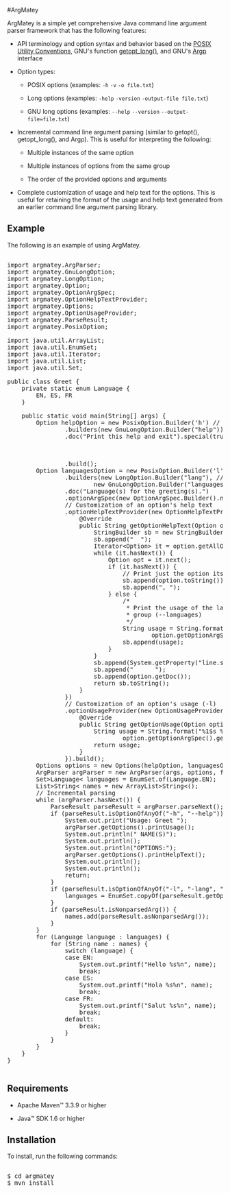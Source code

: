 #ArgMatey

ArgMatey is a simple yet comprehensive Java command line argument parser framework that has the following features:

- API terminology and option syntax and behavior based on the [POSIX Utility Conventions](http://pubs.opengroup.org/onlinepubs/9699919799/basedefs/V1_chap12.html), GNU's function [getopt_long()](http://www.gnu.org/software/libc/manual/html_node/Getopt-Long-Options.html#Getopt-Long-Options), and GNU's [Argp](http://www.gnu.org/software/libc/manual/html_node/Argp.html#Argp) interface
 
- Option types:
 
  - POSIX options (examples: `-h` `-v` `-o file.txt`)
    
  - Long options (examples: `-help` `-version` `-output-file file.txt`)
    
  - GNU long options (examples: `--help` `--version` `--output-file=file.txt`)
     
- Incremental command line argument parsing (similar to getopt(), getopt_long(), and Argp). This is useful for interpreting the following:

  - Multiple instances of the same option
  
  - Multiple instances of options from the same group
  
  - The order of the provided options and arguments 
 
- Complete customization of usage and help text for the options. This is useful for retaining the format of the usage and help text generated from an earlier command line argument parsing library.

## Example

The following is an example of using ArgMatey. 

<pre>

import argmatey.ArgParser;
import argmatey.GnuLongOption;
import argmatey.LongOption;
import argmatey.Option;
import argmatey.OptionArgSpec;
import argmatey.OptionHelpTextProvider;
import argmatey.Options;
import argmatey.OptionUsageProvider;
import argmatey.ParseResult;
import argmatey.PosixOption;

import java.util.ArrayList;
import java.util.EnumSet;
import java.util.Iterator;
import java.util.List;
import java.util.Set;

public class Greet {
	private static enum Language {
		EN, ES, FR
	}

	public static void main(String[] args) {
		Option helpOption = new PosixOption.Builder('h') // POSIX option
				.builders(new GnuLongOption.Builder("help")) // GNU long option
				.doc("Print this help and exit").special(true) // Does not
																// appear in the
																// usage of the
																// options
				.build();
		Option languagesOption = new PosixOption.Builder('l')
				.builders(new LongOption.Builder("lang"), // Long option
						new GnuLongOption.Builder("languages"))
				.doc("Language(s) for the greeting(s).")
				.optionArgSpec(new OptionArgSpec.Builder().name("LANGUAGE").separator(",").type(Language.class).build())
				// Customization of an option's help text
				.optionHelpTextProvider(new OptionHelpTextProvider() {
					@Override
					public String getOptionHelpText(Option option) {
						StringBuilder sb = new StringBuilder();
						sb.append("  ");
						Iterator&lt;Option&gt; it = option.getAllOptions().iterator();
						while (it.hasNext()) {
							Option opt = it.next();
							if (it.hasNext()) {
								// Print just the option itself
								sb.append(option.toString());
								sb.append(", ");
							} else {
								/*
								 * Print the usage of the last option of the
								 * group (--languages)
								 */
								String usage = String.format("%1$s=%2$s1[%3$s%2$s2]...", option,
										option.getOptionArgSpec().getName(), option.getOptionArgSpec().getSeparator());
								sb.append(usage);
							}
						}
						sb.append(System.getProperty("line.separator"));
						sb.append("      ");
						sb.append(option.getDoc());
						return sb.toString();
					}
				})
				// Customization of an option's usage (-l)
				.optionUsageProvider(new OptionUsageProvider() {
					@Override
					public String getOptionUsage(Option option) {
						String usage = String.format("%1$s %2$s1[%3$s%2$s2]...", option,
								option.getOptionArgSpec().getName(), option.getOptionArgSpec().getSeparator());
						return usage;
					}
				}).build();
		Options options = new Options(helpOption, languagesOption);
		ArgParser argParser = new ArgParser(args, options, false);
		Set&gt;Language&lt; languages = EnumSet.of(Language.EN);
		List&gt;String&lt; names = new ArrayList&gt;String&lt;();
		// Incremental parsing
		while (argParser.hasNext()) {
			ParseResult parseResult = argParser.parseNext();
			if (parseResult.isOptionOfAnyOf("-h", "--help")) {
				System.out.print("Usage: Greet ");
				argParser.getOptions().printUsage();
				System.out.println(" NAME(S)");
				System.out.println();
				System.out.println("OPTIONS:");
				argParser.getOptions().printHelpText();
				System.out.println();
				System.out.println();
				return;
			}
			if (parseResult.isOptionOfAnyOf("-l", "-lang", "--languages")) {
				languages = EnumSet.copyOf(parseResult.getOptionArg().asTypeValues(Language.class));
			}
			if (parseResult.isNonparsedArg()) {
				names.add(parseResult.asNonparsedArg());
			}
		}
		for (Language language : languages) {
			for (String name : names) {
				switch (language) {
				case EN:
					System.out.printf("Hello %s%n", name);
					break;
				case ES:
					System.out.printf("Hola %s%n", name);
					break;
				case FR:
					System.out.printf("Salut %s%n", name);
					break;
				default:
					break;
				}
			}
		}
	}
}

</pre>

## Requirements

- Apache Maven&#8482; 3.3.9 or higher 

- Java&#8482; SDK 1.6 or higher

## Installation

To install, run the following commands:

<pre>

$ cd argmatey
$ mvn install

</pre>